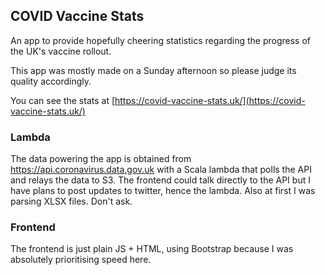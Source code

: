 ## COVID Vaccine Stats

An app to provide hopefully cheering statistics regarding the progress of the UK's vaccine rollout.

This app was mostly made on a Sunday afternoon so please judge its quality accordingly.

You can see the stats at [https://covid-vaccine-stats.uk/](https://covid-vaccine-stats.uk/)

### Lambda

The data powering the app is obtained from https://api.coronavirus.data.gov.uk with a Scala lambda that polls the API and relays the data to S3. 
The frontend could talk directly to the API but I have plans to post updates to twitter, hence the lambda. Also at first I was parsing XLSX files. Don't ask.

### Frontend

The frontend is just plain JS + HTML, using Bootstrap because I was absolutely prioritising speed here.
